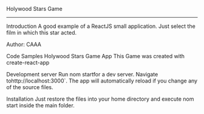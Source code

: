 Holywood Stars Game
___________________



Introduction
A good example of a ReactJS small application. Just select the film in which this star acted.

Author: CAAA

Code Samples
Holywood Stars Game App
This Game was created with create-react-app

Development server
Run nom startfor a dev server. Navigate tohttp://localhost:3000`. The app will automatically reload if you change any of the source files.

Installation
Just restore the files into your home directory and execute nom start inside the main folder.


